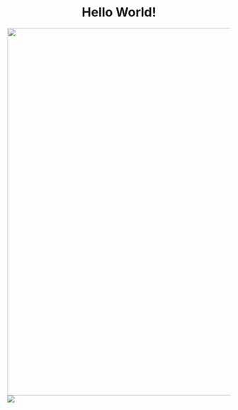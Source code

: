 <div align="center">
<h1>Hello World!</h1>
</div>


<div align="center">
<img src="https://user-images.githubusercontent.com/99843232/183812577-374a55e5-95d8-4e90-bf72-a33643a5e276.gif"  width="830px"/>
</div>


<div>
<img align="center" src="https://img.shields.io/badge/Gmail-D14836?style=for-the-badge&logo=gmail&logoColor=white">
</div>

